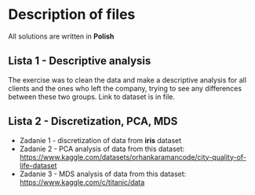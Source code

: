 # Description of files
All solutions are written in **Polish**

## Lista 1 - Descriptive analysis
The exercise was to clean the data and make a descriptive analysis for all clients and the ones who left the company, trying to see any differences between these two groups. Link to dataset is in file.

## Lista 2 - Discretization, PCA, MDS
* Zadanie 1 - discretization of data from **iris** dataset
* Zadanie 2 - PCA analysis of data from this dataset: https://www.kaggle.com/datasets/orhankaramancode/city-quality-of-life-dataset
* Zadanie 3 - MDS analysis of data from this dataset: https://www.kaggle.com/c/titanic/data
